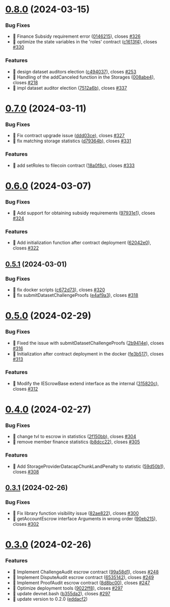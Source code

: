 

# [0.8.0](https://github.com/dataswap/core/compare/v0.7.0...v0.8.0) (2024-03-15)


### Bug Fixes

* 🐛 Finance Subsidy requirement error ([0146215](https://github.com/dataswap/core/commit/0146215c418417da5659a2c6488c7739487ef97c)), closes [#326](https://github.com/dataswap/core/issues/326)
* 🐛 optimize the state variables in the 'roles' contract ([c1613f4](https://github.com/dataswap/core/commit/c1613f4a507cc0ca08db914cfd51e7aab286722b)), closes [#330](https://github.com/dataswap/core/issues/330)


### Features

* 🎸 design dataset auditors election ([c494037](https://github.com/dataswap/core/commit/c4940379f518d0cf6b22940d269874329030c5e7)), closes [#253](https://github.com/dataswap/core/issues/253)
* 🎸 Handling of the addCanceled function in the Storages ([008abe4](https://github.com/dataswap/core/commit/008abe4a807ffc89f17e99bc4dc28901cf577be7)), closes [#218](https://github.com/dataswap/core/issues/218)
* 🎸 impl dataset auditor election ([7512a6b](https://github.com/dataswap/core/commit/7512a6b728493aaf8e50b49751244f7d39d22188)), closes [#337](https://github.com/dataswap/core/issues/337)

# [0.7.0](https://github.com/dataswap/core/compare/v0.6.0...v0.7.0) (2024-03-11)


### Bug Fixes

* 🐛 Fix contract upgrade issue ([ddd03ce](https://github.com/dataswap/core/commit/ddd03ceebfe77755a0a44cd6d7a67069024a13fc)), closes [#327](https://github.com/dataswap/core/issues/327)
* 🐛 fix matching storage statistics ([d79364b](https://github.com/dataswap/core/commit/d79364b5e276fb8d26c914d41190adbc578345e0)), closes [#331](https://github.com/dataswap/core/issues/331)


### Features

* 🎸 add setRoles to filecoin contract ([18a0f8c](https://github.com/dataswap/core/commit/18a0f8cd9f49f1cdaec8a7b25216362ceef323d0)), closes [#333](https://github.com/dataswap/core/issues/333)

# [0.6.0](https://github.com/dataswap/core/compare/v0.5.1...v0.6.0) (2024-03-07)


### Bug Fixes

* 🐛 Add support for obtaining subsidy requirements ([97931e1](https://github.com/dataswap/core/commit/97931e17bcf007c37bf95df9ca33089a41d20eeb)), closes [#324](https://github.com/dataswap/core/issues/324)


### Features

* 🎸 Add initialization function after contract deployment ([62042e0](https://github.com/dataswap/core/commit/62042e0fcb05225c23dc1c27b58f0109bba524c1)), closes [#322](https://github.com/dataswap/core/issues/322)

## [0.5.1](https://github.com/dataswap/core/compare/v0.5.0...v0.5.1) (2024-03-01)


### Bug Fixes

* 🐛 fix docker scripts ([c672d73](https://github.com/dataswap/core/commit/c672d73eed728f55532465435058e5190143c66d)), closes [#320](https://github.com/dataswap/core/issues/320)
* 🐛 fix submitDatasetChallengeProofs ([e4af9a3](https://github.com/dataswap/core/commit/e4af9a3ee2fbf37a1269b194855cdfa956969663)), closes [#318](https://github.com/dataswap/core/issues/318)

# [0.5.0](https://github.com/dataswap/core/compare/v0.4.0...v0.5.0) (2024-02-29)


### Bug Fixes

* 🐛 Fixed the issue with submitDatasetChallengeProofs ([2b9414e](https://github.com/dataswap/core/commit/2b9414e018396e74285c288a7a63473e7c9e4c54)), closes [#316](https://github.com/dataswap/core/issues/316)
* 🐛 Initialization after contract deployment in the docker ([fe3b517](https://github.com/dataswap/core/commit/fe3b5176b56266928a11be963da4c31cd41d73e6)), closes [#313](https://github.com/dataswap/core/issues/313)


### Features

* 🎸 Modify the IEScrowBase extend interface as the internal ([315820c](https://github.com/dataswap/core/commit/315820c6708403293f05a47ad733d2b9cfdcd8e8)), closes [#312](https://github.com/dataswap/core/issues/312)

# [0.4.0](https://github.com/dataswap/core/compare/v0.3.1...v0.4.0) (2024-02-27)


### Bug Fixes

* 🐛 change tvl to escrow in statistics ([2f150bb](https://github.com/dataswap/core/commit/2f150bb4c223df86f26cbe86d2b8fab2907d330e)), closes [#304](https://github.com/dataswap/core/issues/304)
* 🐛 remove member finance statistics ([b8dcc22](https://github.com/dataswap/core/commit/b8dcc2252b1704fc8269156f0e00ecd0fc37f541)), closes [#305](https://github.com/dataswap/core/issues/305)


### Features

* 🎸 Add StorageProviderDatacapChunkLandPenalty to statistic ([59d50b1](https://github.com/dataswap/core/commit/59d50b189292f41ed399e5ef6b880c786733abde)), closes [#308](https://github.com/dataswap/core/issues/308)

## [0.3.1](https://github.com/dataswap/core/compare/v0.3.0...v0.3.1) (2024-02-26)


### Bug Fixes

* 🐛 Fix library function visibility issue ([82ae822](https://github.com/dataswap/core/commit/82ae8226e7e7acea69ae8de5ecba99db6578be4a)), closes [#300](https://github.com/dataswap/core/issues/300)
* 🐛 getAccountEscrow interface Arguments in wrong order ([90eb215](https://github.com/dataswap/core/commit/90eb215efa7bfb8655689082c5b5261178d30188)), closes [#302](https://github.com/dataswap/core/issues/302)

# [0.3.0](https://github.com/dataswap/core/compare/v0.2.0...v0.3.0) (2024-02-26)


### Features

* 🎸 Implement ChallengeAudit escrow contract ([99a58d1](https://github.com/dataswap/core/commit/99a58d1bd59f149461ad80088bf4d17dc5ab4265)), closes [#248](https://github.com/dataswap/core/issues/248)
* 🎸 Implement DisputeAudit escrow contract ([6535142](https://github.com/dataswap/core/commit/653514241de1f8551e130ef7d9ad18825a8f16d9)), closes [#249](https://github.com/dataswap/core/issues/249)
* 🎸 Implement ProofAudit escrow contract ([8d8bc00](https://github.com/dataswap/core/commit/8d8bc003f93f79a5908eb9a4f7c25558e934f3ee)), closes [#247](https://github.com/dataswap/core/issues/247)
* 🎸 Optimize deployment tools ([9022ff8](https://github.com/dataswap/core/commit/9022ff8748e91906cdcfe111bdc88fb6e13caf86)), closes [#297](https://github.com/dataswap/core/issues/297)
* 🎸 update devnet.bash ([b355da2](https://github.com/dataswap/core/commit/b355da20c8aa4e99b37f725a2a51f1a5d5bf72b4)), closes [#297](https://github.com/dataswap/core/issues/297)
* 🎸 update version to 0.2.0 ([eddacf2](https://github.com/dataswap/core/commit/eddacf219c0b52e96404545832ae31f24e551e8d))
